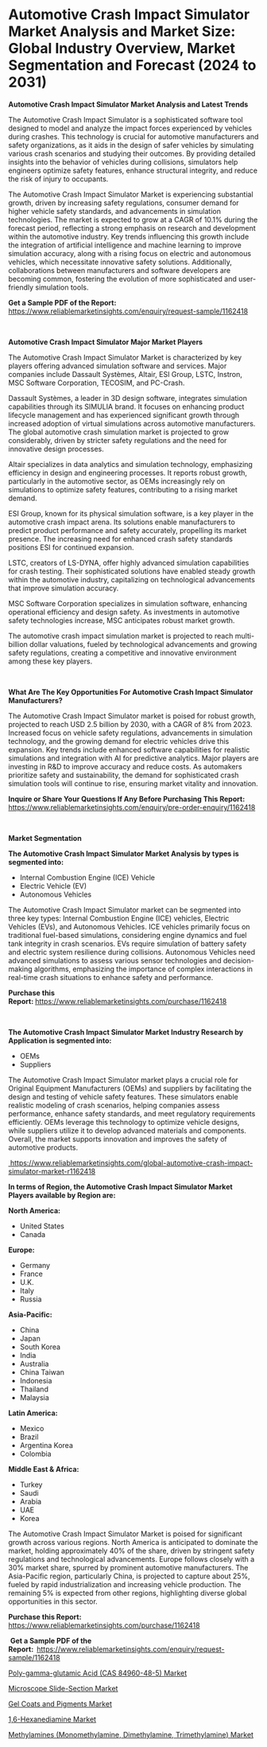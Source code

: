 <p><h1>Automotive Crash Impact Simulator Market Analysis and Market Size: Global Industry Overview, Market Segmentation and Forecast (2024 to 2031)</h1></p><p><strong>Automotive Crash Impact Simulator Market Analysis and Latest Trends</strong></p>
<p><p>The Automotive Crash Impact Simulator is a sophisticated software tool designed to model and analyze the impact forces experienced by vehicles during crashes. This technology is crucial for automotive manufacturers and safety organizations, as it aids in the design of safer vehicles by simulating various crash scenarios and studying their outcomes. By providing detailed insights into the behavior of vehicles during collisions, simulators help engineers optimize safety features, enhance structural integrity, and reduce the risk of injury to occupants.</p><p>The Automotive Crash Impact Simulator Market is experiencing substantial growth, driven by increasing safety regulations, consumer demand for higher vehicle safety standards, and advancements in simulation technologies. The market is expected to grow at a CAGR of 10.1% during the forecast period, reflecting a strong emphasis on research and development within the automotive industry. Key trends influencing this growth include the integration of artificial intelligence and machine learning to improve simulation accuracy, along with a rising focus on electric and autonomous vehicles, which necessitate innovative safety solutions. Additionally, collaborations between manufacturers and software developers are becoming common, fostering the evolution of more sophisticated and user-friendly simulation tools.</p></p>
<p><strong>Get a Sample PDF of the Report:&nbsp;</strong> <a href="https://www.reliablemarketinsights.com/enquiry/request-sample/1162418?utm_campaign=1549&utm_medium=2&utm_source=Github&utm_content=ia&utm_term=13102024&utm_id=automotive-crash-impact-simulator">https://www.reliablemarketinsights.com/enquiry/request-sample/1162418</a></p>
<p>&nbsp;</p>
<p><strong>Automotive Crash Impact Simulator Major Market Players</strong></p>
<p><p>The Automotive Crash Impact Simulator Market is characterized by key players offering advanced simulation software and services. Major companies include Dassault Systèmes, Altair, ESI Group, LSTC, Instron, MSC Software Corporation, TECOSIM, and PC-Crash.</p><p>Dassault Systèmes, a leader in 3D design software, integrates simulation capabilities through its SIMULIA brand. It focuses on enhancing product lifecycle management and has experienced significant growth through increased adoption of virtual simulations across automotive manufacturers. The global automotive crash simulation market is projected to grow considerably, driven by stricter safety regulations and the need for innovative design processes.</p><p>Altair specializes in data analytics and simulation technology, emphasizing efficiency in design and engineering processes. It reports robust growth, particularly in the automotive sector, as OEMs increasingly rely on simulations to optimize safety features, contributing to a rising market demand.</p><p>ESI Group, known for its physical simulation software, is a key player in the automotive crash impact arena. Its solutions enable manufacturers to predict product performance and safety accurately, propelling its market presence. The increasing need for enhanced crash safety standards positions ESI for continued expansion.</p><p>LSTC, creators of LS-DYNA, offer highly advanced simulation capabilities for crash testing. Their sophisticated solutions have enabled steady growth within the automotive industry, capitalizing on technological advancements that improve simulation accuracy.</p><p>MSC Software Corporation specializes in simulation software, enhancing operational efficiency and design safety. As investments in automotive safety technologies increase, MSC anticipates robust market growth.</p><p>The automotive crash impact simulation market is projected to reach multi-billion dollar valuations, fueled by technological advancements and growing safety regulations, creating a competitive and innovative environment among these key players.</p></p>
<p>&nbsp;</p>
<p><strong>What Are The Key Opportunities For Automotive Crash Impact Simulator Manufacturers?</strong></p>
<p><p>The Automotive Crash Impact Simulator market is poised for robust growth, projected to reach USD 2.5 billion by 2030, with a CAGR of 8% from 2023. Increased focus on vehicle safety regulations, advancements in simulation technology, and the growing demand for electric vehicles drive this expansion. Key trends include enhanced software capabilities for realistic simulations and integration with AI for predictive analytics. Major players are investing in R&D to improve accuracy and reduce costs. As automakers prioritize safety and sustainability, the demand for sophisticated crash simulation tools will continue to rise, ensuring market vitality and innovation.</p></p>
<p><strong>Inquire or Share Your Questions If Any Before Purchasing This Report:</strong> <a href="https://www.reliablemarketinsights.com/enquiry/pre-order-enquiry/1162418?utm_campaign=1549&utm_medium=2&utm_source=Github&utm_content=ia&utm_term=13102024&utm_id=automotive-crash-impact-simulator">https://www.reliablemarketinsights.com/enquiry/pre-order-enquiry/1162418</a></p>
<p>&nbsp;</p>
<p><strong>Market Segmentation</strong></p>
<p><strong>The Automotive Crash Impact Simulator Market Analysis by types is segmented into:</strong></p>
<p><ul><li>Internal Combustion Engine (ICE) Vehicle</li><li>Electric Vehicle (EV)</li><li>Autonomous Vehicles</li></ul></p>
<p><p>The Automotive Crash Impact Simulator market can be segmented into three key types: Internal Combustion Engine (ICE) vehicles, Electric Vehicles (EVs), and Autonomous Vehicles. ICE vehicles primarily focus on traditional fuel-based simulations, considering engine dynamics and fuel tank integrity in crash scenarios. EVs require simulation of battery safety and electric system resilience during collisions. Autonomous Vehicles need advanced simulations to assess various sensor technologies and decision-making algorithms, emphasizing the importance of complex interactions in real-time crash situations to enhance safety and performance.</p></p>
<p><strong>Purchase this Report:&nbsp;</strong><a href="https://www.reliablemarketinsights.com/purchase/1162418?utm_campaign=1549&utm_medium=2&utm_source=Github&utm_content=ia&utm_term=13102024&utm_id=automotive-crash-impact-simulator">https://www.reliablemarketinsights.com/purchase/1162418</a></p>
<p>&nbsp;</p>
<p><strong>The Automotive Crash Impact Simulator Market Industry Research by Application is segmented into:</strong></p>
<p><ul><li>OEMs</li><li>Suppliers</li></ul></p>
<p><p>The Automotive Crash Impact Simulator market plays a crucial role for Original Equipment Manufacturers (OEMs) and suppliers by facilitating the design and testing of vehicle safety features. These simulators enable realistic modeling of crash scenarios, helping companies assess performance, enhance safety standards, and meet regulatory requirements efficiently. OEMs leverage this technology to optimize vehicle designs, while suppliers utilize it to develop advanced materials and components. Overall, the market supports innovation and improves the safety of automotive products.</p></p>
<p><a href="https://www.reliablemarketinsights.com/global-automotive-crash-impact-simulator-market-r1162418?utm_campaign=1549&utm_medium=2&utm_source=Github&utm_content=ia&utm_term=13102024&utm_id=automotive-crash-impact-simulator">&nbsp;https://www.reliablemarketinsights.com/global-automotive-crash-impact-simulator-market-r1162418</a></p>
<p><strong>In terms of Region, the Automotive Crash Impact Simulator Market Players available by Region are:</strong></p>
<p>
    <p> <strong> North America: </strong>
        <ul>
            <li>United States</li>
            <li>Canada</li>
        </ul>
        </p> 
    <p> <strong> Europe: </strong>
        <ul>
            <li>Germany</li>
            <li>France</li>
            <li>U.K.</li>
            <li>Italy</li>
            <li>Russia</li>
        </ul>
        </p> 
    <p> <strong> Asia-Pacific: </strong>
        <ul>
            <li>China</li>
            <li>Japan</li>
            <li>South Korea</li>
            <li>India</li>
            <li>Australia</li>
            <li>China Taiwan</li>
            <li>Indonesia</li>
            <li>Thailand</li>
            <li>Malaysia</li>
        </ul>
        </p> 
    <p> <strong> Latin America: </strong>
        <ul>
            <li>Mexico</li>
            <li>Brazil</li>
            <li>Argentina Korea</li>
            <li>Colombia</li>
        </ul>
        </p> 
    <p> <strong> Middle East & Africa: </strong>
        <ul>
            <li>Turkey</li>
            <li>Saudi</li>
            <li>Arabia</li>
            <li>UAE</li>
            <li>Korea</li>
        </ul>
    </p>
    </p>
<p><p>The Automotive Crash Impact Simulator Market is poised for significant growth across various regions. North America is anticipated to dominate the market, holding approximately 40% of the share, driven by stringent safety regulations and technological advancements. Europe follows closely with a 30% market share, spurred by prominent automotive manufacturers. The Asia-Pacific region, particularly China, is projected to capture about 25%, fueled by rapid industrialization and increasing vehicle production. The remaining 5% is expected from other regions, highlighting diverse global opportunities in this sector.</p></p>
<p><strong>Purchase this Report: </strong><a href="https://www.reliablemarketinsights.com/purchase/1162418?utm_campaign=1549&utm_medium=2&utm_source=Github&utm_content=ia&utm_term=13102024&utm_id=automotive-crash-impact-simulator">https://www.reliablemarketinsights.com/purchase/1162418</a></p>
<p>&nbsp;<strong>Get a Sample PDF of the Report:&nbsp;&nbsp;</strong><a href="https://www.reliablemarketinsights.com/enquiry/request-sample/1162418?utm_campaign=1549&utm_medium=2&utm_source=Github&utm_content=ia&utm_term=13102024&utm_id=automotive-crash-impact-simulator">https://www.reliablemarketinsights.com/enquiry/request-sample/1162418</a></p>
<p><strong></strong></p>
<p><p><a href="https://www.linkedin.com/pulse/market-forecast-global-poly-gamma-glutamic-acid-cas-84960-48-5-k1bic?utm_campaign=1549&utm_medium=2&utm_source=Github&utm_content=ia&utm_term=13102024&utm_id=automotive-crash-impact-simulator">Poly-gamma-glutamic Acid (CAS 84960-48-5) Market</a></p><p><a href="https://www.linkedin.com/pulse/microscope-slide-section-market-outlook-share-analysis-growth-kr77c?utm_campaign=1549&utm_medium=2&utm_source=Github&utm_content=ia&utm_term=13102024&utm_id=automotive-crash-impact-simulator">Microscope Slide-Section Market</a></p><p><a href="https://www.linkedin.com/pulse/gel-coats-pigments-market-growth-segmentation-regional-analysis-5ujtc?utm_campaign=1549&utm_medium=2&utm_source=Github&utm_content=ia&utm_term=13102024&utm_id=automotive-crash-impact-simulator">Gel Coats and Pigments Market</a></p><p><a href="https://www.linkedin.com/pulse/consumer-behavior-shifts-16-hexanediamine-market-demand-frage?utm_campaign=1549&utm_medium=2&utm_source=Github&utm_content=ia&utm_term=13102024&utm_id=automotive-crash-impact-simulator">1,6-Hexanediamine Market</a></p><p><a href="https://www.linkedin.com/pulse/methylamines-monomethylamine-dimethylamine-trimethylamine-y5hjc?utm_campaign=1549&utm_medium=2&utm_source=Github&utm_content=ia&utm_term=13102024&utm_id=automotive-crash-impact-simulator">Methylamines (Monomethylamine, Dimethylamine, Trimethylamine) Market</a></p></p>